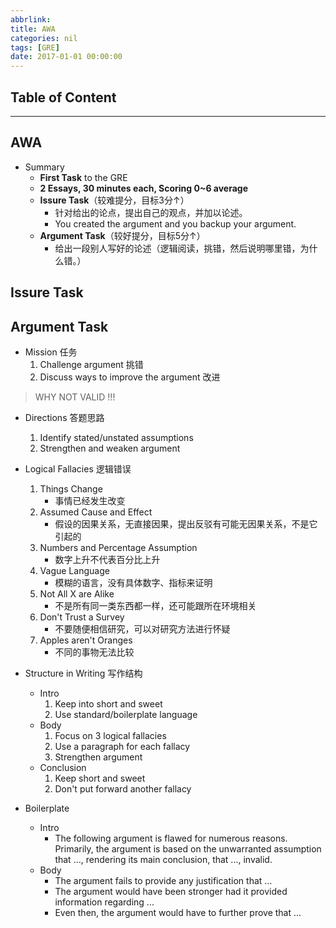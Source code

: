 ```yaml
---
abbrlink:
title: AWA
categories: nil
tags: [GRE]
date: 2017-01-01 00:00:00
---
```


## Table of Content
<!-- toc -->

---

## AWA

- Summary
    - **First Task** to the GRE
    - **2 Essays, 30 minutes each, Scoring 0~6 average**
    - **Issure Task**（较难提分，目标3分↑）
        - 针对给出的论点，提出自己的观点，并加以论述。
        - You created the argument and you backup your argument.
    - **Argument Task**（较好提分，目标5分↑）
        - 给出一段别人写好的论述（逻辑阅读，挑错，然后说明哪里错，为什么错。）

## Issure Task


## Argument Task
- Mission 任务
    1. Challenge argument 挑错
    2. Discuss ways to improve the argument 改进

> WHY NOT VALID !!!

- Directions 答题思路
    1. Identify stated/unstated assumptions
    2. Strengthen and weaken argument

- Logical Fallacies 逻辑错误
    1. Things Change
        - 事情已经发生改变
    2. Assumed Cause and Effect
        - 假设的因果关系，无直接因果，提出反驳有可能无因果关系，不是它引起的
    3. Numbers and Percentage Assumption
        - 数字上升不代表百分比上升
    4. Vague Language
        - 模糊的语言，没有具体数字、指标来证明
    5. Not All X are Alike
        - 不是所有同一类东西都一样，还可能跟所在环境相关
    6. Don't Trust a Survey
        - 不要随便相信研究，可以对研究方法进行怀疑
    7. Apples aren't Oranges
        - 不同的事物无法比较

- Structure in Writing 写作结构
    - Intro
        1. Keep into short and sweet
        2. Use standard/boilerplate language
    - Body
        1. Focus on 3 logical fallacies
        2. Use a paragraph for each fallacy
        3. Strengthen argument
    - Conclusion
        1. Keep short and sweet
        2. Don't put forward another fallacy

- Boilerplate
    - Intro
        - The following argument is flawed for numerous reasons. Primarily, the argument is based on the unwarranted assumption that ..., rendering its main conclusion, that ..., invalid.
    - Body
        - The argument fails to provide any justification that ...
        - The argument would have been stronger had it provided information regarding ...
        - Even then, the argument would have to further prove that ...

